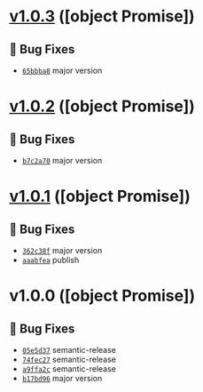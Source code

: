 # [v1.0.3](https://github.com/devthejo/foundernetes/compare/v1.0.2...v1.0.3) ([object Promise])

## 🐛 Bug Fixes
- [`65bbba8`](https://github.com/devthejo/foundernetes/commit/65bbba8)  major version

# [v1.0.2](https://github.com/devthejo/foundernetes/compare/v1.0.1...v1.0.2) ([object Promise])

## 🐛 Bug Fixes
- [`b7c2a70`](https://github.com/devthejo/foundernetes/commit/b7c2a70)  major version

# [v1.0.1](https://github.com/devthejo/foundernetes/compare/v1.0.0...v1.0.1) ([object Promise])

## 🐛 Bug Fixes
- [`362c38f`](https://github.com/devthejo/foundernetes/commit/362c38f)  major version 
- [`aaabfea`](https://github.com/devthejo/foundernetes/commit/aaabfea)  publish

# v1.0.0 ([object Promise])

## 🐛 Bug Fixes
- [`05e5d37`](https://github.com/devthejo/foundernetes/commit/05e5d37)  semantic-release 
- [`74fec27`](https://github.com/devthejo/foundernetes/commit/74fec27)  semantic-release 
- [`a9ffa2c`](https://github.com/devthejo/foundernetes/commit/a9ffa2c)  semantic-release 
- [`b17bd96`](https://github.com/devthejo/foundernetes/commit/b17bd96)  major version
